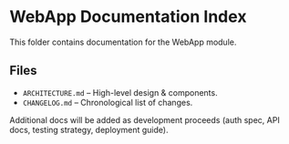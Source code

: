 # WebApp Documentation Index

This folder contains documentation for the WebApp module.

## Files
- `ARCHITECTURE.md` – High-level design & components.
- `CHANGELOG.md` – Chronological list of changes.

Additional docs will be added as development proceeds (auth spec, API docs, testing strategy, deployment guide).
